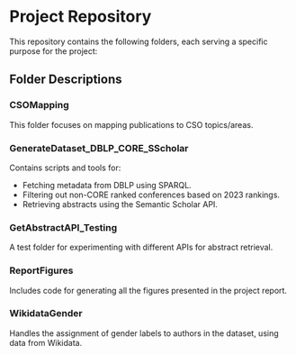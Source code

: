 # Project Repository

This repository contains the following folders, each serving a specific purpose for the project:

## Folder Descriptions

### **CSOMapping**
This folder focuses on mapping publications to CSO topics/areas.

### **GenerateDataset_DBLP_CORE_SScholar**
Contains scripts and tools for:
- Fetching metadata from DBLP using SPARQL.
- Filtering out non-CORE ranked conferences based on 2023 rankings.
- Retrieving abstracts using the Semantic Scholar API.

### **GetAbstractAPI_Testing**
A test folder for experimenting with different APIs for abstract retrieval.

### **ReportFigures**
Includes code for generating all the figures presented in the project report.

### **WikidataGender**
Handles the assignment of gender labels to authors in the dataset, using data from Wikidata.
